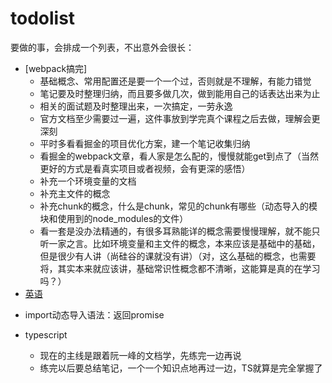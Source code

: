 # todolist

要做的事，会排成一个列表，不出意外会很长：

* [webpack搞完]
    - 基础概念、常用配置还是要一个一个过，否则就是不理解，有能力错觉
    - 笔记要及时整理归纳，而且要多做几次，做到能用自己的话表达出来为止
    - 相关的面试题及时整理出来，一次搞定，一劳永逸
    - 官方文档至少需要过一遍，这件事放到学完真个课程之后去做，理解会更深刻
    - 平时多看看掘金的项目优化方案，建一个笔记收集归纳
    - 看掘金的webpack文章，看人家是怎么配的，慢慢就能get到点了（当然更好的方式是看真实项目或者视频，会有更深的感悟）
    - 补充一个环境变量的文档
    - 补充主文件的概念
    - 补充chunk的概念，什么是chunk，常见的chunk有哪些（动态导入的模块和使用到的node_modules的文件）
    - 看一套是没办法精通的，有很多耳熟能详的概念需要慢慢理解，就不能只听一家之言。比如环境变量和主文件的概念，本来应该是基础中的基础，但是很少有人讲（尚硅谷的课就没有讲）（对，这么基础的概念，也需要将，其实本来就应该讲，基础常识性概念都不清晰，这能算是真的在学习吗？）
* [英语](/english/)
- import动态导入语法：返回promise


- typescript
    - 现在的主线是跟着阮一峰的文档学，先练完一边再说
    - 练完以后要总结笔记，一个一个知识点地再过一边，TS就算是完全掌握了